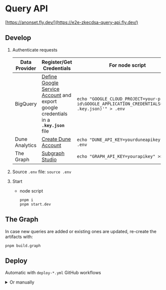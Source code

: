 # Query API

[https://anonset.fly.dev/](https://e2e-zkecdsa-query-api.fly.dev/)

## Develop

1. Authenticate requests

   | Data Provider  | Register/Get Credentials                                                                                                                                         | For node script                                                                                        |
   | -------------- | ---------------------------------------------------------------------------------------------------------------------------------------------------------------- | ------------------------------------------------------------------------------------------------------ |
   | BigQuery       | [Define Google Service Account](https://codelabs.developers.google.com/codelabs/cloud-bigquery-nodejs#3) and export google credentials in a **`.key.json`** file | `echo "GOOGLE_CLOUD_PROJECT=your-project-id\GOOGLE_APPLICATION_CREDENTIALS='$(cat .key.json)'" > .env` |
   | Dune Analytics | [Create Dune Account](https://dune.com/)                                                                                                                         | `echo "DUNE_API_KEY=yourduneapikey" >> .env`                                                           |
   | The Graph      | [Subgraph Studio](https://thegraph.com/studio/apikeys/)                                                                                                          | `echo "GRAPH_API_KEY=yourapikey" >> .env`                                                              |

2. Source `.env` file: `source .env`
3. Start
   - node script
     ```commandline
     pnpm i
     pnpm start.dev
     ```

## The Graph

In case new queries are added or existing ones are updated, re-create the artifacts with:

```commandline
pnpm build.graph
```

## Deploy

Automatic with `deploy-*.yml` GitHub workflows

<details>
  <summary>Or manually</summary>
<p>
Install [`flyctl`](https://fly.io/docs/flyctl/installing/).

```shell
flyctl deploy \
            --config apis/query/fly-staging.toml \
            --dockerfile apis/query/Dockerfile \
            --remote-only
```

</p>
</details>
